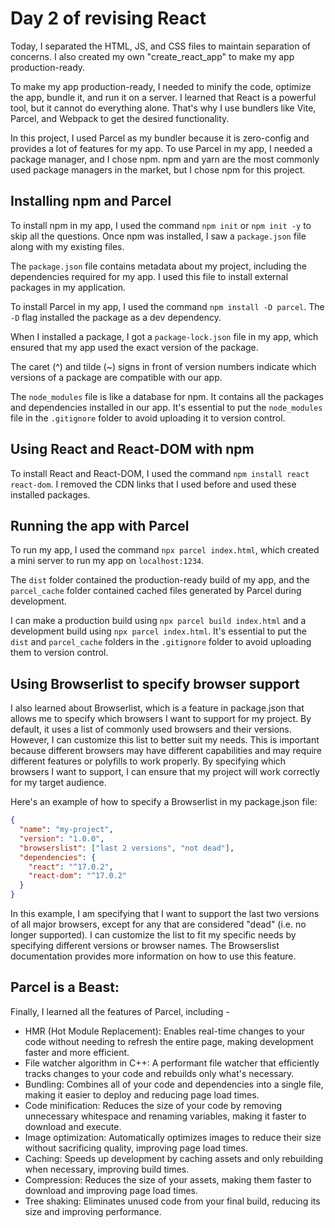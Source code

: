 # Day 2 of revising React

Today, I separated the HTML, JS, and CSS files to maintain separation of concerns. I also created my own "create_react_app" to make my app production-ready.

To make my app production-ready, I needed to minify the code, optimize the app, bundle it, and run it on a server. I learned that React is a powerful tool, but it cannot do everything alone. That's why I use bundlers like Vite, Parcel, and Webpack to get the desired functionality.

In this project, I used Parcel as my bundler because it is zero-config and provides a lot of features for my app. To use Parcel in my app, I needed a package manager, and I chose npm. npm and yarn are the most commonly used package managers in the market, but I chose npm for this project.

## Installing npm and Parcel

To install npm in my app, I used the command `npm init` or `npm init -y` to skip all the questions. Once npm was installed, I saw a `package.json` file along with my existing files.

The `package.json` file contains metadata about my project, including the dependencies required for my app. I used this file to install external packages in my application.

To install Parcel in my app, I used the command `npm install -D parcel`. The `-D` flag installed the package as a dev dependency.

When I installed a package, I got a `package-lock.json` file in my app, which ensured that my app used the exact version of the package.

The caret (^) and tilde (~) signs in front of version numbers indicate which versions of a package are compatible with our app.

The `node_modules` file is like a database for npm. It contains all the packages and dependencies installed in our app. It's essential to put the `node_modules` file in the `.gitignore` folder to avoid uploading it to version control.

## Using React and React-DOM with npm

To install React and React-DOM, I used the command `npm install react react-dom`. I removed the CDN links that I used before and used these installed packages.

## Running the app with Parcel

To run my app, I used the command `npx parcel index.html`, which created a mini server to run my app on `localhost:1234`.

The `dist` folder contained the production-ready build of my app, and the `parcel_cache` folder contained cached files generated by Parcel during development.

I can make a production build using `npx parcel build index.html` and a development build using `npx parcel index.html`. It's essential to put the `dist` and `parcel_cache` folders in the `.gitignore` folder to avoid uploading them to version control.

## Using Browserlist to specify browser support

I also learned about Browserlist, which is a feature in package.json that allows me to specify which browsers I want to support for my project. By default, it uses a list of commonly used browsers and their versions. However, I can customize this list to better suit my needs. This is important because different browsers may have different capabilities and may require different features or polyfills to work properly. By specifying which browsers I want to support, I can ensure that my project will work correctly for my target audience.

Here's an example of how to specify a Browserlist in my package.json file:

```json
{
  "name": "my-project",
  "version": "1.0.0",
  "browserslist": ["last 2 versions", "not dead"],
  "dependencies": {
    "react": "^17.0.2",
    "react-dom": "^17.0.2"
  }
}
```

In this example, I am specifying that I want to support the last two versions of all major browsers, except for any that are considered "dead" (i.e. no longer supported). I can customize the list to fit my specific needs by specifying different versions or browser names. The Browserslist documentation provides more information on how to use this feature.

## Parcel is a Beast:

Finally, I learned all the features of Parcel, including -

- HMR (Hot Module Replacement): Enables real-time changes to your code without needing to refresh the entire page, making development faster and more efficient.
- File watcher algorithm in C++: A performant file watcher that efficiently tracks changes to your code and rebuilds only what's necessary.
- Bundling: Combines all of your code and dependencies into a single file, making it easier to deploy and reducing page load times.
- Code minification: Reduces the size of your code by removing unnecessary whitespace and renaming variables, making it faster to download and execute.
- Image optimization: Automatically optimizes images to reduce their size without sacrificing quality, improving page load times.
- Caching: Speeds up development by caching assets and only rebuilding when necessary, improving build times.
- Compression: Reduces the size of your assets, making them faster to download and improving page load times.
- Tree shaking: Eliminates unused code from your final build, reducing its size and improving performance.
